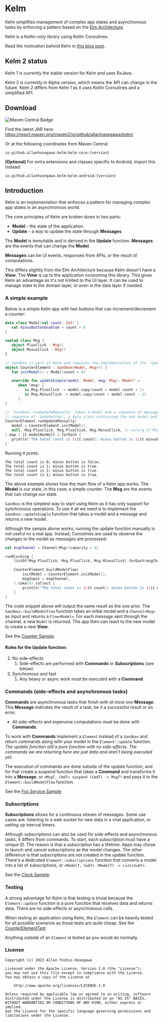 # Kelm

Kelm simplifies management of complex app states and asynchronous tasks by enforcing a pattern
based on the [Elm Architecture](https://guide.elm-lang.org/architecture).

Kelm is a Kotlin-only library using Kotlin Coroutines.

Read the motivation behind Kelm in [this blog post](https://medium.com/android-frontier/kelm-kotlin-ui-architecture-ea91fb745478).

## Kelm 2 status

Kelm 1 is currently the stable version for Kelm and uses RxJava.

Kelm 2 is currently in Alpha version, which means the API can change in the future.
Kelm 2 differs from Kelm 1 as it uses Kotlin Coroutines and a simplified API.

## Download

![Maven Central Badge](https://img.shields.io/maven-central/v/io.github.allanhasegawa.kelm/kelm-core?style=for-the-badge)

Find the latest JAR here: https://repo1.maven.org/maven2/io/github/allanhasegawa/kelm/

Or at the following coordinates from Maven Central:

```
io.github.allanhasegawa.kelm:kelm-core:{version}
```

**(Optional)** For extra extensions and classes specific to Android, import this instead:

```
io.github.allanhasegawa.kelm:kelm-android:{version}
```

## Introduction

Kelm is an implementation that enforces a pattern for managing complex app states in an asynchronous world.

The core principles of Kelm are broken down in two parts:

- **Model** - the state of the application
- **Update** - a way to update the state through **Messages**

The **Model** is immutable and is derived in the **Update** function.
**Messages** are the events that can change the **Model**.

**Messages** can be UI events, responses from APIs, or the result of computations.

This differs slightly from the Elm Architecture because Kelm doesn't have a **View**. The **View**
is up to the application consuming this library. This gives Kelm an advantage as it's not limited to
the UI layer. It can be used to manage state in the domain layer, or even in the data layer if needed.

### A simple example

Below is a simple Kelm app with two buttons that can increment/decrement a counter:

```kotlin
data class Model(val count: Int) {
   val minusButtonEnabled = count > 0
}

sealed class Msg {
   object PlusClick : Msg()
   object MinusClick : Msg()
}

// Sandbox is part of Kelm and requires the implementation of the `updateSimple` function
object CounterElement : Sandbox<Model, Msg>() {
   fun initModel() = Model(count = 0)

   override fun updateSimple(model: Model, msg: Msg): Model? =
      when (msg) {
         is Msg.PlusClick -> model.copy(count = model.count + 1)
         is Msg.MinusClick -> model.copy(count = model.count - 1)
      }
}

// `Sandbox::runUpdateManually` takes a model and a sequence of messages and returns a
// sequence of `UpdateStep`, a data class containing the new model and more.
CounterElement.runUpdateManually(
   model = CounterElement.initModel(),
   null, Msg.PlusClick, Msg.PlusClick, Msg.MinusClick, // vararg of Msg
).map { it.modelNonNull }.forEach {
   println("The total count is ${it.count}; minus button is ${it.minusButtonEnabled}.")
}
``` 

Running it prints:

```
The total count is 0; minus button is false.
The total count is 1; minus button is true.
The total count is 2; minus button is true.
The total count is 1; minus button is true.
```

The above example shows how the main flow of a Kelm app works.
The **Model** is our state, in this case, a simple counter. The **Msg** are the events that can
change our state.

`Sandbox` is the simplest way to start using Kelm as it has only support for synchronous operations.
To use it all we need is to implement the `Sandbox::updateSimple` function that takes a model and a
message and returns a new model.

Although the sample above works, running the update function manually is not useful nn a real app.
Instead, Coroutines are used to observe the changes to the model as messages are processed:

```kotlin
val msgChannel = Channel<Msg>(capacity = 4)

runBlocking {
    listOf(Msg.PlusClick, Msg.PlusClick, Msg.MinusClick).forEach(msgChannel::trySend)

    CounterElement.buildModelFlow(
        initModel = CounterElement.initModel(),
        msgInput = msgChannel,
    ).take(4).collect {
        println("The total count is ${it.count}; minus button is ${it.minusButtonEnabled}.")
    }
}
```

The code snippet above will output the same result as the one prior. The `Sandbox::buildModelFlow`
function takes an initial model and a `Channel<Msg>` as input and returns a `Flow<Model>`.
For each message sent through the channel, a new `Model` is returned. The app then can react to
the new model to create a new **View**.

See the [Counter Sample](sample-android/src/main/java/kelm/sample/simpleSample).

#### Rules for the **Update** function:

1. No side-effects
   1. Side-effects are performed with **Commands** or **Subscriptions** (see below)
1. Synchronous and fast
   1. Any heavy or async work must be executed with a **Command** 

### Commands (side-effects and asynchronous tasks)

**Commands** are asynchronous tasks that finish with *at most one* **Message**.
This **Message** indicates the result of a task, be it a successful result
or an error.

* All side-effects and expensive computations must be done with **Commands**.

To work with **Commands** implement a `Element` instead of a `Sandbox` and
return commands along with your model in the `Element::update` function. *The update function
still a pure function with no side-effects. The commands we are returning here are just data and
aren't being executed yet.*

The execution of commands are done outside of the update function, and for that create a suspend
function that takes a **Command** and transforms it into a **Message**,
or `<MsgT, CmdT> suspend (CmdT) -> MsgT?` and pass it to the `Element::buildModelFlow` function.

See the [Fox Service Sample](sample-android/src/main/java/kelm/sample/commandSample).

### Subscriptions

**Subscriptions** allows for a continuous stream of messages. Some use cases are:
listening to a web socket for new data in a chat application, or setting up interval timers.

Although subscriptions can also be used for side-effects and asynchronous tasks, it differs from
commands. To start, each subscription must have a unique ID. The reason is that a subscription
has a lifetime. Apps may chose to launch and cancel subscriptions as the model changes.
The other difference is that subscriptions are not created in the update function. There's a
dedicated `Element::subscriptions` function that converts a model into a list of subscriptions, or
`<ModelT, SubT> (ModelT) -> List<SubT>`.

See the [Clock Sample](sample-android/src/main/java/kelm/sample/subscriptionSample).

### Testing

A strong advantage for Kelm is that testing is trivial because the `Element::update` function is
a pure function that receives data and returns data. There are no side-effects or asynchronous calls.

When testing an application using Kelm, the `Element` can be heavily tested for all possible scenarios
as those tests are quite cheap. See the [CounterElementTest](sample-android/src/test/java/kelm/sample/CounterElementTest.kt)

Anything outside of an `Element` is tested as you would do normally.

### License

```
Copyright (c) 2022 Allan Yoshio Hasegawa

Licensed under the Apache License, Version 2.0 (the "License");
you may not use this file except in compliance with the License.
You may obtain a copy of the License at

    http://www.apache.org/licenses/LICENSE-2.0

Unless required by applicable law or agreed to in writing, software
distributed under the License is distributed on an "AS IS" BASIS,
WITHOUT WARRANTIES OR CONDITIONS OF ANY KIND, either express or implied.
See the License for the specific language governing permissions and
limitations under the License.
```
